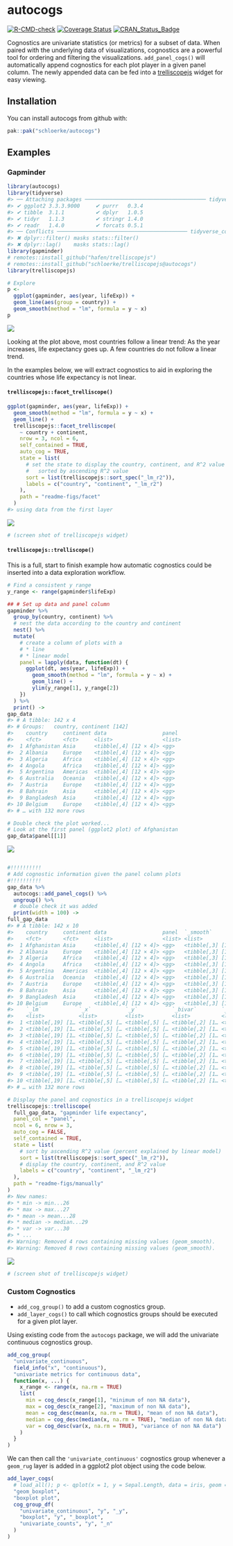 
<!-- rmarkdown::render("README.Rmd") -->

<!-- README.md is generated from README.Rmd. Please edit that file -->

# autocogs

<!-- badges: start -->
[![R-CMD-check](https://github.com/schloerke/autocogs/actions/workflows/R-CMD-check.yaml/badge.svg)](https://github.com/schloerke/autocogs/actions/workflows/R-CMD-check.yaml)
[![Coverage
Status](https://img.shields.io/codecov/c/github/schloerke/autocogs/master.svg)](https://app.codecov.io/github/schloerke/autocogs?branch=master)
[![CRAN\_Status\_Badge](http://www.r-pkg.org/badges/version/autocogs)](https://cran.r-project.org/package=autocogs)
<!-- badges: end -->

Cognostics are univariate statistics (or metrics) for a subset of data.
When paired with the underlying data of visualizations, cognostics are a
powerful tool for ordering and filtering the visualizations.
`add_panel_cogs()` will automatically append cognostics for each plot
player in a given panel column. The newly appended data can be fed into
a [trelliscopejs](https://github.com/hafen/trelliscopejs) widget for easy
viewing.

## Installation

You can install autocogs from github with:

``` r
pak::pak("schloerke/autocogs")
```

## Examples

### Gapminder

``` r
library(autocogs)
library(tidyverse)
#> ── Attaching packages ─────────────────────────────────────── tidyverse 1.3.0 ──
#> ✔ ggplot2 3.3.3.9000     ✔ purrr   0.3.4
#> ✔ tibble  3.1.1          ✔ dplyr   1.0.5
#> ✔ tidyr   1.1.3          ✔ stringr 1.4.0
#> ✔ readr   1.4.0          ✔ forcats 0.5.1
#> ── Conflicts ────────────────────────────────────────── tidyverse_conflicts() ──
#> ✖ dplyr::filter() masks stats::filter()
#> ✖ dplyr::lag()    masks stats::lag()
library(gapminder)
# remotes::install_github("hafen/trelliscopejs")
# remotes::install_github("schloerke/trelliscopejs@autocogs")
library(trelliscopejs)

# Explore
p <-
  ggplot(gapminder, aes(year, lifeExp)) +
  geom_line(aes(group = country)) +
  geom_smooth(method = "lm", formula = y ~ x)
p
```

![](man/figures/explore-1.png)<!-- -->

Looking at the plot above, most countries follow a linear trend: As the
year increases, life expectancy goes up. A few countries do not follow a
linear trend.

In the examples below, we will extract cognostics to aid in exploring
the countries whose life expectancy is not linear.

#### `trelliscopejs::facet_trelliscope()`

``` r
ggplot(gapminder, aes(year, lifeExp)) +
  geom_smooth(method = "lm", formula = y ~ x) +
  geom_line() +
  trelliscopejs::facet_trelliscope(
    ~ country + continent,
    nrow = 3, ncol = 6,
    self_contained = TRUE,
    auto_cog = TRUE,
    state = list(
      # set the state to display the country, continent, and R^2 value
      #   sorted by ascending R^2 value
      sort = list(trelliscopejs::sort_spec("_lm_r2")),
      labels = c("country", "continent", "_lm_r2")
    ),
    path = "readme-figs/facet"
  )
#> using data from the first layer
```

![](man/figures/facet_trelliscope-1.png)<!-- -->

``` r
# (screen shot of trelliscopejs widget)
```

#### `trelliscopejs::trelliscope()`

This is a full, start to finish example how automatic cognostics could
be inserted into a data exploration workflow.

``` r
# Find a consistent y range
y_range <- range(gapminder$lifeExp)

## # Set up data and panel column
gapminder %>%
  group_by(country, continent) %>%
  # nest the data according to the country and continent
  nest() %>%
  mutate(
    # create a column of plots with a
    # * line
    # * linear model
    panel = lapply(data, function(dt) {
      ggplot(dt, aes(year, lifeExp)) +
        geom_smooth(method = "lm", formula = y ~ x) +
        geom_line() +
        ylim(y_range[1], y_range[2])
    })
  ) %>%
  print() ->
gap_data
#> # A tibble: 142 x 4
#> # Groups:   country, continent [142]
#>    country     continent data                  panel
#>    <fct>       <fct>     <list>                <list>
#>  1 Afghanistan Asia      <tibble[,4] [12 × 4]> <gg>
#>  2 Albania     Europe    <tibble[,4] [12 × 4]> <gg>
#>  3 Algeria     Africa    <tibble[,4] [12 × 4]> <gg>
#>  4 Angola      Africa    <tibble[,4] [12 × 4]> <gg>
#>  5 Argentina   Americas  <tibble[,4] [12 × 4]> <gg>
#>  6 Australia   Oceania   <tibble[,4] [12 × 4]> <gg>
#>  7 Austria     Europe    <tibble[,4] [12 × 4]> <gg>
#>  8 Bahrain     Asia      <tibble[,4] [12 × 4]> <gg>
#>  9 Bangladesh  Asia      <tibble[,4] [12 × 4]> <gg>
#> 10 Belgium     Europe    <tibble[,4] [12 × 4]> <gg>
#> # … with 132 more rows

# Double check the plot worked...
# Look at the first panel (ggplot2 plot) of Afghanistan
gap_data$panel[[1]]
```

![](man/figures/gapminder-1.png)<!-- -->

``` r

#!!!!!!!!!!
# Add cognostic information given the panel column plots
#!!!!!!!!!!
gap_data %>%
  autocogs::add_panel_cogs() %>%
  ungroup() %>%
  # double check it was added
  print(width = 100) ->
full_gap_data
#> # A tibble: 142 x 10
#>    country     continent data                  panel  `_smooth`
#>    <fct>       <fct>     <list>                <list> <list>
#>  1 Afghanistan Asia      <tibble[,4] [12 × 4]> <gg>   <tibble[,3] [1 × 3]>
#>  2 Albania     Europe    <tibble[,4] [12 × 4]> <gg>   <tibble[,3] [1 × 3]>
#>  3 Algeria     Africa    <tibble[,4] [12 × 4]> <gg>   <tibble[,3] [1 × 3]>
#>  4 Angola      Africa    <tibble[,4] [12 × 4]> <gg>   <tibble[,3] [1 × 3]>
#>  5 Argentina   Americas  <tibble[,4] [12 × 4]> <gg>   <tibble[,3] [1 × 3]>
#>  6 Australia   Oceania   <tibble[,4] [12 × 4]> <gg>   <tibble[,3] [1 × 3]>
#>  7 Austria     Europe    <tibble[,4] [12 × 4]> <gg>   <tibble[,3] [1 × 3]>
#>  8 Bahrain     Asia      <tibble[,4] [12 × 4]> <gg>   <tibble[,3] [1 × 3]>
#>  9 Bangladesh  Asia      <tibble[,4] [12 × 4]> <gg>   <tibble[,3] [1 × 3]>
#> 10 Belgium     Europe    <tibble[,4] [12 × 4]> <gg>   <tibble[,3] [1 × 3]>
#>    `_lm`            `_x`           `_y`           `_bivar`        `_n`
#>    <list>           <list>         <list>         <list>          <list>
#>  1 <tibble[,19] [1… <tibble[,5] [… <tibble[,5] [… <tibble[,2] [1… <tibble[,5] […
#>  2 <tibble[,19] [1… <tibble[,5] [… <tibble[,5] [… <tibble[,2] [1… <tibble[,5] […
#>  3 <tibble[,19] [1… <tibble[,5] [… <tibble[,5] [… <tibble[,2] [1… <tibble[,5] […
#>  4 <tibble[,19] [1… <tibble[,5] [… <tibble[,5] [… <tibble[,2] [1… <tibble[,5] […
#>  5 <tibble[,19] [1… <tibble[,5] [… <tibble[,5] [… <tibble[,2] [1… <tibble[,5] […
#>  6 <tibble[,19] [1… <tibble[,5] [… <tibble[,5] [… <tibble[,2] [1… <tibble[,5] […
#>  7 <tibble[,19] [1… <tibble[,5] [… <tibble[,5] [… <tibble[,2] [1… <tibble[,5] […
#>  8 <tibble[,19] [1… <tibble[,5] [… <tibble[,5] [… <tibble[,2] [1… <tibble[,5] […
#>  9 <tibble[,19] [1… <tibble[,5] [… <tibble[,5] [… <tibble[,2] [1… <tibble[,5] […
#> 10 <tibble[,19] [1… <tibble[,5] [… <tibble[,5] [… <tibble[,2] [1… <tibble[,5] […
#> # … with 132 more rows

# Display the panel and cognostics in a trelliscopejs widget
trelliscopejs::trelliscope(
  full_gap_data, "gapminder life expectancy",
  panel_col = "panel",
  ncol = 6, nrow = 3,
  auto_cog = FALSE,
  self_contained = TRUE,
  state = list(
    # sort by ascending R^2 value (percent explained by linear model)
    sort = list(trelliscopejs::sort_spec("_lm_r2")),
    # display the country, continent, and R^2 value
    labels = c("country", "continent", "_lm_r2")
  ),
  path = "readme-figs/manually"
)
#> New names:
#> * min -> min...26
#> * max -> max...27
#> * mean -> mean...28
#> * median -> median...29
#> * var -> var...30
#> * ...
#> Warning: Removed 4 rows containing missing values (geom_smooth).
#> Warning: Removed 8 rows containing missing values (geom_smooth).
```

![](man/figures/gapminder-2.png)<!-- -->

``` r
# (screen shot of trelliscopejs widget)
```

### Custom Cognostics

  - `add_cog_group()` to add a custom cognostics group.
  - `add_layer_cogs()` to call which cognostics groups should be
    executed for a given plot layer.

Using existing code from the `autocogs` package, we will add the
univariate continuous cognostics group.

``` r
add_cog_group(
  "univariate_continuous",
  field_info("x", "continuous"),
  "univariate metrics for continuous data",
  function(x, ...) {
    x_range <- range(x, na.rm = TRUE)
    list(
      min = cog_desc(x_range[1], "minimum of non NA data"),
      max = cog_desc(x_range[2], "maximum of non NA data"),
      mean = cog_desc(mean(x, na.rm = TRUE), "mean of non NA data"),
      median = cog_desc(median(x, na.rm = TRUE), "median of non NA data"),
      var = cog_desc(var(x, na.rm = TRUE), "variance of non NA data")
    )
  }
)
```

We can then call the `'univariate_continuous'` cognostics group whenever
a `geom_rug` layer is added in a ggplot2 plot object using the code
below.

``` r
add_layer_cogs(
  # load_all(); p <- qplot(x = 1, y = Sepal.Length, data = iris, geom = "boxplot"); plot_cogs(p)
  "geom_boxplot",
  "boxplot plot",
  cog_group_df(
    "univariate_continuous", "y", "_y",
    "boxplot", "y", "_boxplot",
    "univariate_counts", "y", "_n"
  )
)
```

<!-- ## Connecting other plot objects

There are  -->
